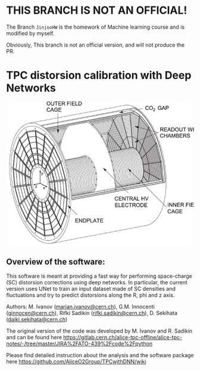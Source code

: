 # THIS BRANCH IS NOT AN OFFICIAL! 

The Branch `JinjooHW` is the homework of Machine learning course and is modified by myself. 

Obviously, This branch is not an official version, and will not produce the PR.

# TPC distorsion calibration with Deep Networks

![TPC detector](figures/TPC.png)

## Overview of the software:
This software is meant at providing a fast way for performing space-charge (SC) distorsion corrections using deep networks. In particular, the current version uses UNet to train an input dataset made of SC densities and fluctuations and try to predict distorsions along the R, phi and z axis. 

Authors: M. Ivanov (marian.ivanov@cern.ch), G.M. Innocenti (ginnocen@cern.ch), Rifki Sadikin (rifki.sadikin@cern.ch), D. Sekihata (daiki.sekihata@cern.ch)

The original version of the code was developed by M. Ivanov and R. Sadikin and can be found here https://gitlab.cern.ch/alice-tpc-offline/alice-tpc-notes/-/tree/master/JIRA%2FATO-439%2Fcode%2Fpython

Please find detailed instruction about the analysis and the software package here https://github.com/AliceO2Group/TPCwithDNN/wiki
